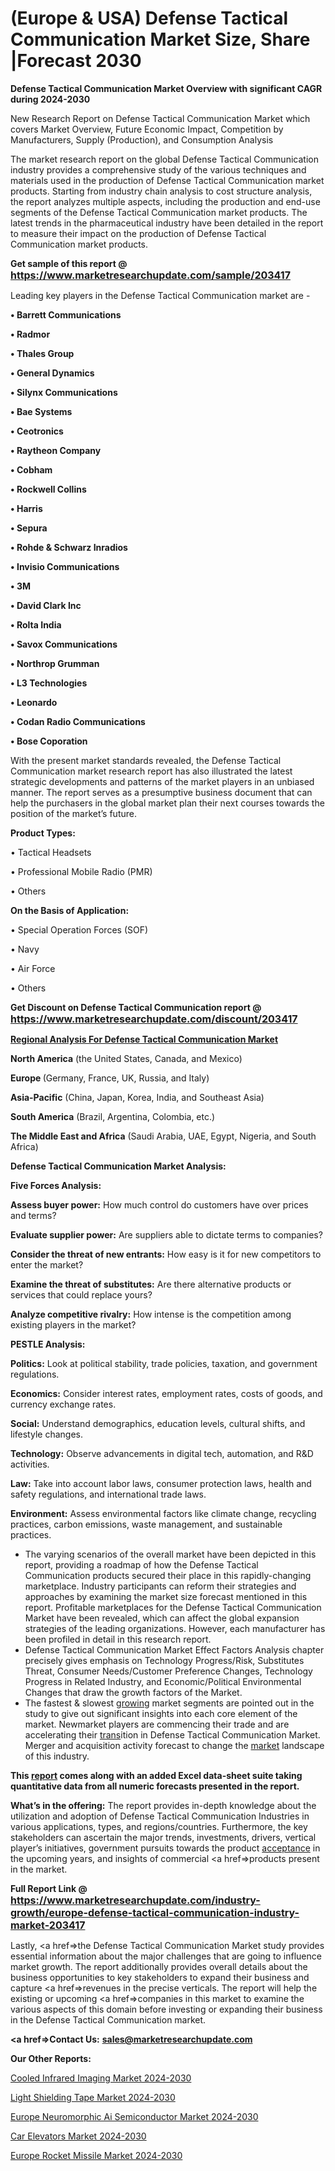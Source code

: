 # (Europe & USA) Defense Tactical Communication Market Size, Share |Forecast 2030

<strong>Defense Tactical Communication Market Overview with significant CAGR during 2024-2030</strong>

New Research Report on Defense Tactical Communication Market which covers Market Overview, Future Economic Impact, Competition by Manufacturers, Supply (Production), and Consumption Analysis

The market research report on the global Defense Tactical Communication industry provides a comprehensive study of the various techniques and materials used in the production of Defense Tactical Communication market products. Starting from industry chain analysis to cost structure analysis, the report analyzes multiple aspects, including the production and end-use segments of the Defense Tactical Communication market products. The latest trends in the pharmaceutical industry have been detailed in the report to measure their impact on the production of Defense Tactical Communication market products.

<strong>Get sample of this report @ <a href=https://www.marketresearchupdate.com/sample/203417><font size=3 color=#0000ff>https://www.marketresearchupdate.com/sample/203417</font></a></strong>

Leading key players in the Defense Tactical Communication market are -

<strong>• Barrett Communications

• Radmor

• Thales Group

• General Dynamics

• Silynx Communications

• Bae Systems

• Ceotronics

• Raytheon Company

• Cobham

• Rockwell Collins

• Harris

• Sepura

• Rohde & Schwarz Inradios

• Invisio Communications

• 3M

• David Clark Inc

• Rolta India

• Savox Communications

• Northrop Grumman

• L3 Technologies

• Leonardo

• Codan Radio Communications

• Bose Coporation</strong>

With the present market standards revealed, the Defense Tactical Communication market research report has also illustrated the latest strategic developments and patterns of the market players in an unbiased manner. The report serves as a presumptive business document that can help the purchasers in the global market plan their next courses towards the position of the market’s future.

<strong>Product Types:</strong>

• Tactical Headsets

• Professional Mobile Radio (PMR)

• Others

<strong>On the Basis of Application:</strong>

• Special Operation Forces (SOF)

• Navy

• Air Force

• Others

<strong>Get Discount on Defense Tactical Communication report @ <a href=https://www.marketresearchupdate.com/discount/203417><font size=3 color=#0000ff>https://www.marketresearchupdate.com/discount/203417</font></a></strong>

<strong><u><b>Regional Analysis For Defense Tactical Communication Market</b></u></strong>

<strong><b>North America</b></strong> (the United States, Canada, and Mexico)

<strong><b>Europe </b></strong>(Germany, France, UK, Russia, and Italy)

<strong><b>Asia-Pacific</b></strong> (China, Japan, Korea, India, and Southeast Asia)

<strong><b>South America</b></strong> (Brazil, Argentina, Colombia, etc.)

<strong><b>The Middle East and Africa</b></strong> (Saudi Arabia, UAE, Egypt, Nigeria, and South Africa)

<strong>Defense Tactical Communication Market Analysis:</strong>

<strong>Five Forces Analysis:</strong>

<strong>Assess buyer power:</strong> How much control do customers have over prices and terms?

<strong>Evaluate supplier power:</strong> Are suppliers able to dictate terms to companies?

<strong>Consider the threat of new entrants:</strong> How easy is it for new competitors to enter the market?

<strong>Examine the threat of substitutes:</strong> Are there alternative products or services that could replace yours?

<strong>Analyze competitive rivalry:</strong> How intense is the competition among existing players in the market?

<strong>PESTLE Analysis:</strong>

<strong>Politics:</strong> Look at political stability, trade policies, taxation, and government regulations.

<strong>Economics:</strong> Consider interest rates, employment rates, costs of goods, and currency exchange rates.

<strong>Social:</strong> Understand demographics, education levels, cultural shifts, and lifestyle changes.

<strong>Technology:</strong> Observe advancements in digital tech, automation, and R&D activities.

<strong>Law:</strong> Take into account labor laws, consumer protection laws, health and safety regulations, and international trade laws.

<strong>Environment:</strong> Assess environmental factors like climate change, recycling practices, carbon emissions, waste management, and sustainable practices.

<ul>
  <li>The varying scenarios of the overall market have been depicted in this report, providing a roadmap of how the Defense Tactical Communication products secured their place in this rapidly-changing marketplace. Industry participants can reform their strategies and approaches by examining the market size forecast mentioned in this report. Profitable marketplaces for the Defense Tactical Communication Market have been revealed, which can affect the global expansion strategies of the leading organizations. However, each manufacturer has been profiled in detail in this research report.</li>
  <li>Defense Tactical Communication Market Effect Factors Analysis chapter precisely gives emphasis on Technology Progress/Risk, Substitutes Threat, Consumer Needs/Customer Preference Changes, Technology Progress in Related Industry, and Economic/Political Environmental Changes that draw the growth factors of the Market.</li>
  <li>The fastest &amp; slowest <a href=ASDF991299>growing</a> market segments are pointed out in the study to give out significant insights into each core element of the market. Newmarket players are commencing their trade and are accelerating their <a href=>trans</a>ition in Defense Tactical Communication Market. Merger and acquisition activity forecast to change the <a href=>market</a> landscape of this industry.</li>
</ul>
<strong>This <a href=>report</a> comes along with an added Excel data-sheet suite taking quantitative data from all numeric forecasts presented in the report.</strong>

<strong>What’s in the offering:</strong> The report provides in-depth knowledge about the utilization and adoption of Defense Tactical Communication Industries in various applications, types, and regions/countries. Furthermore, the key stakeholders can ascertain the major trends, investments, drivers, vertical player’s initiatives, government pursuits towards the product <a href=ASDF881288>acceptance</a> in the upcoming years, and insights of commercial <a href=>products</a> present in the market.

<strong>Full Report Link @ <a href=https://www.marketresearchupdate.com/industry-growth/europe-defense-tactical-communication-industry-market-203417><font size=3 color=#0000ff>https://www.marketresearchupdate.com/industry-growth/europe-defense-tactical-communication-industry-market-203417</font></a></strong>

Lastly, <a href=>the</a> Defense Tactical Communication Market study provides essential information about the major challenges that are going to influence market growth. The report additionally provides overall details about the business opportunities to key stakeholders to expand their business and capture <a href=>revenues</a> in the precise verticals. The report will help the existing or upcoming <a href=>companies</a> in this market to examine the various aspects of this domain before investing or expanding their business in the Defense Tactical Communication market.

<strong><a href=><strong>Contact Us:</strong></a></strong>
<strong>sales@marketresearchupdate.com</strong>

<strong>Our Other Reports:</strong>

<a href=https://www.linkedin.com/pulse/cooled-infrared-imaging-market-industry-analysis>Cooled Infrared Imaging Market 2024-2030</a>

<a href=https://www.linkedin.com/pulse/light-shielding-tape-market-size-trends-consumption>Light Shielding Tape Market 2024-2030</a>

<a href=https://www.linkedin.com/pulse/europe-neuromorphic-ai-semiconductor-market-trends>Europe Neuromorphic Ai Semiconductor Market 2024-2030</a>

<a href=https://www.linkedin.com/pulse/car-elevators-market-upcoming-trends-segmented-2t0vf/>Car Elevators Market 2024-2030</a>

<a href=https://www.linkedin.com/pulse/europe-rocket-missile-market-research-ify8f/>Europe Rocket Missile Market 2024-2030</a>
